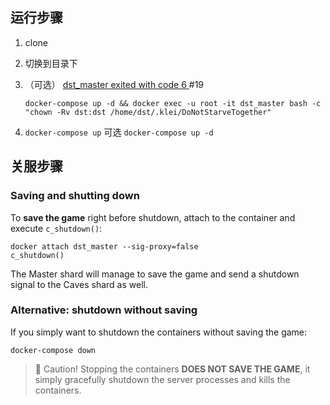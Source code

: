 ## 运行步骤

1. clone

2. 切换到目录下

3. （可选）  [dst_master exited with code 6 ](https://github.com/mathielo/dst-dedicated-server/issues/19#top)  #19

   ```
   docker-compose up -d && docker exec -u root -it dst_master bash -c "chown -Rv dst:dst /home/dst/.klei/DoNotStarveTogether"

4. `docker-compose up` 
   可选
   `docker-compose up -d`

## 关服步骤

### Saving and shutting down

To **save the game** right before shutdown, attach to the container and execute `c_shutdown()`:

```
docker attach dst_master --sig-proxy=false
c_shutdown()
```

The Master shard will manage to save the game and send a shutdown signal to the Caves shard as well.

### Alternative: shutdown without saving

If you simply want to shutdown the containers without saving the game:

```
docker-compose down
```

> 🛑 Caution! Stopping the containers **DOES NOT SAVE THE GAME**, it simply gracefully shutdown the server processes and kills the containers.
